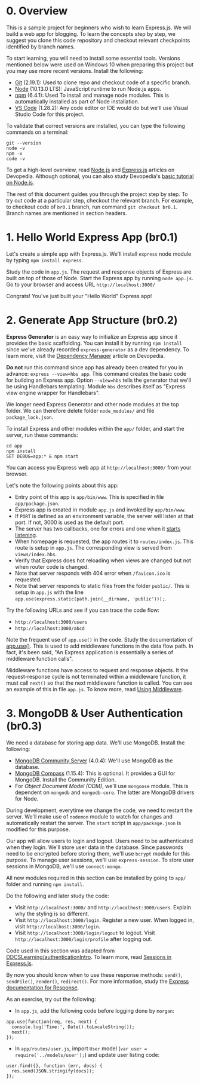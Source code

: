 # 0. Overview

This is a sample project for beginners who wish to learn Express.js. We will build a web app for blogging. To learn the concepts step by step, we suggest you clone this code repository and checkout relevant checkpoints identified by branch names.

To start learning, you will need to install some essential tools. Versions mentioned below were used on Windows 10 when preparing this project but you may use more recent versions. Install the following:
* [Git](https://git-scm.com/download) (2.19.1): Used to clone repo and checkout code of a specific branch.
* [Node](https://nodejs.org/) (10.13.0 LTS): JavaScript runtime to run Node.js apps.
* [npm](https://www.npmjs.com/get-npm) (6.4.1): Used To install and manage node modules. This is automatically installed as part of Node installation.
* [VS Code](https://code.visualstudio.com/) (1.28.2): Any code editor or IDE would do but we'll use Visual Studio Code for this project. 

To validate that correct versions are installed, you can type the following commands on a terminal:
```
git --version
node -v
npm -v
code -v
```

To get a high-level overview, read [Node.js](https://devopedia.org/node-js) and [Express.js](https://devopedia.org/express-js) articles on Devopedia. Although optional, you can also study Devopedia's [basic tutorial on Node.js](https://github.com/DevopediaOrg/nodejs-basic).

The rest of this document guides you through the project step by step. To try out code at a particular step, checkout the relevant branch. For example, to checkout code of `br0.1` branch, run command `git checkout br0.1`. Branch names are mentioned in section headers.


# 1. Hello World Express App (br0.1)

Let's create a simple app with Express.js. We'll install `express` node module by typing `npm install express`.

Study the code in `app.js`. The request and response objects of Express are built on top of those of Node. Start the Express app by running `node app.js`. Go to your browser and access URL `http://localhost:3000/`

Congrats! You've just built your "Hello World" Express app!


# 2. Generate App Structure (br0.2)

**Express Generator** is an easy way to initialize an Express app since it provides the basic scaffolding. You can install it by running `npm install` since we've already recorded `express-generator` as a dev dependency. To learn more, visit the [Dependency Manager](https://devopedia.org/dependency-manager) article on Devopedia.

**Do not** run this command since app has already been created for you in advance: `express --view=hbs app`. This command creates the basic code for building an Express app. Option `--view=hbs` tells the generator that we'll be using Handlebars templating. Module `hbs` describes itself as "Express view engine wrapper for Handlebars".

We longer need Express Generator and other node modules at the top folder. We can therefore delete folder `node_modules/` and file `package_lock.json`.

To install Express and other modules within the `app/` folder, and start the server, run these commands:
```
cd app
npm install
SET DEBUG=app:* & npm start
```

You can access you Express web app at `http://localhost:3000/` from your browser.

Let's note the following points about this app:
* Entry point of this app is `app/bin/www`. This is specified in file `app/package.json`.
* Express app is created in module `app.js` and invoked by `app/bin/www`.
* If `PORT` is defined as an environment variable, the server will listen at that port. If not, 3000 is used as the default port.
* The server has two callbacks, one for errors and one when it [starts listening](https://nodejs.org/api/net.html#net_server_listen).
* When homepage is requested, the app routes it to `routes/index.js`. This route is setup in `app.js`. The corresponding view is served from `views/index.hbs`.
* Verify that Express does hot reloading when views are changed but not when router code is changed.
* Note that server responds with 404 error when `/favicon.ico` is requested.
* Note that server responds to static files from the folder `public/`. This is setup in `app.js` with the line `app.use(express.static(path.join(__dirname, 'public')));`.

Try the following URLs and see if you can trace the code flow:
* `http://localhost:3000/users`
* `http://localhost:3000/abcd`

Note the frequent use of `app.use()` in the code. Study the documentation of [app.use()](https://expressjs.com/en/4x/api.html#app.use). This is used to add middleware functions in the data flow path. In fact, it's been said, "An Express application is essentially a series of middleware function calls".

Middleware functions have access to request and response objects. It the request-response cycle is not terminated within a middleware function, it must call `next()` so that the next middleware function is called. You can see an example of this in file `app.js`. To know more, read [Using Middleware](http://expressjs.com/en/guide/using-middleware.html).


# 3. MongoDB & User Authentication (br0.3)

We need a database for storing app data. We'll use MongoDB. Install the following:
* [MongoDB Community Server](https://www.mongodb.com/download-center/community) (4.0.4): We'll use MongoDB as the database.
* [MongoDB Compass](https://www.mongodb.com/download-center/compass) (1.15.4): This is optional. It provides a GUI for MongoDB. Install the Community Edition.
* For _Object Document Model (ODM)_, we'll use `mongoose` module. This is dependent on `mongodb` and `mongodb-core`. The latter are MongoDB drivers for Node.

During development, everytime we change the code, we need to restart the server. We'll make use of `nodemon` module to watch for changes and automatically restart the server. The `start` script in `app/package.json` is modified for this purpose.

Our app will allow users to login and logout. Users need to be authenticated when they login. We'll store user data in the database. Since passwords need to be encrypted before storing them, we'll use `bcrypt` module for this purpose. To manage user sessions, we'll use `express-session`. To store user sessions in MongoDB, we'll use `connect-mongo`.

All new modules required in this section can be installed by going to `app/` folder and running `npm install`.

Do the following and later study the code:
* Visit `http://localhost:3000/` and `http://localhost:3000/users`. Explain why the styling is so different.
* Visit `http://localhost:3000/login`. Register a new user. When logged in, visit `http://localhost:3000/login`.
* Visit `http://localhost:3000/login/logout` to logout. Visit `http://localhost:3000/login/profile` after logging out.

Code used in this section was adapted from [DDCSLearning/authenticationIntro](https://github.com/DDCSLearning/authenticationIntro). To learn more, read [Sessions in Express.js](http://expressjs-book.com/index.html%3Fp=128.html).

By now you should know when to use these response methods: `send()`, `sendFile()`, `render()`, `redirect()`. For more information, study the [Express documentation for Response](https://expressjs.com/en/4x/api.html#res).

As an exercise, try out the following:
* In `app.js`, add the following code before logging done by `morgan`:
```
app.use(function(req, res, next) {
  console.log('Time:', Date().toLocaleString());
  next();
});
```
* In `app/routes/user.js`, import `User` model (`var user = require('../models/user');`) and update user listing code:
```
user.find({}, function (err, docs) {
  res.send(JSON.stringify(docs));
});
```